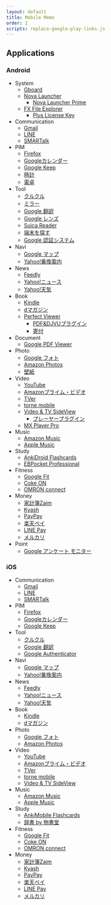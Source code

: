 ```yaml
---
layout: default
title: Mobile Memo
order: 2
scripts: replace-google-play-links.js
---
```

## Applications

### Android
- System
    - [Gboard](https://play.google.com/store/apps/details?id=com.google.android.inputmethod.latin)
    - [Nova Launcher](https://play.google.com/store/apps/details?id=com.teslacoilsw.launcher)
        - [Nova Launcher Prime](https://play.google.com/store/apps/details?id=com.teslacoilsw.launcher.prime)
    - [FX File Explorer](https://play.google.com/store/apps/details?id=nextapp.fx)
        - [Plus License Key](https://play.google.com/store/apps/details?id=nextapp.fx.rk)
- Communication
    - [Gmail](https://play.google.com/store/apps/details?id=com.google.android.gm)
    - [LINE](https://play.google.com/store/apps/details?id=jp.naver.line.android)
    - [SMARTalk](https://play.google.com/store/apps/details?id=jp.co.fusioncom.smartalk.android)
- PIM
    - [Firefox](https://play.google.com/store/apps/details?id=org.mozilla.firefox)
    - [Googleカレンダー](https://play.google.com/store/apps/details?id=com.google.android.calendar)
    - [Google Keep](https://play.google.com/store/apps/details?id=com.google.android.keep)
    - [時計](https://play.google.com/store/apps/details?id=com.google.android.deskclock)
    - [電卓](https://play.google.com/store/apps/details?id=com.google.android.calculator)
- Tool
    - [クルクル](https://play.google.com/store/apps/details?id=com.arara.q)
    - [ミラー](https://play.google.com/store/apps/details?id=net.toyly.simplemirror)
    - [Google 翻訳](https://play.google.com/store/apps/details?id=com.google.android.apps.translate)
    - [Google レンズ](https://play.google.com/store/apps/details?id=com.google.ar.lens)
    - [Suica Reader](https://play.google.com/store/apps/details?id=yanzm.products.suicareader)
    - [端末を探す](https://play.google.com/store/apps/details?id=com.google.android.apps.adm)
    - [Google 認証システム](https://play.google.com/store/apps/details?id=com.google.android.apps.authenticator2)
- Navi
    - [Google マップ](https://play.google.com/store/apps/details?id=com.google.android.apps.maps)
    - [Yahoo!乗換案内](https://play.google.com/store/apps/details?id=jp.co.yahoo.android.apps.transit)
- News
    - [Feedly](https://play.google.com/store/apps/details?id=com.devhd.feedly)
    - [Yahoo!ニュース](https://play.google.com/store/apps/details?id=jp.co.yahoo.android.news)
    - [Yahoo!天気](https://play.google.com/store/apps/details?id=jp.co.yahoo.android.weather.type1)
- Book
    - [Kindle](https://play.google.com/store/apps/details?id=com.amazon.kindle)
    - [dマガジン](https://play.google.com/store/apps/details?id=com.nttdocomo.dmagazine)
    - [Perfect Viewer](https://play.google.com/store/apps/details?id=com.rookiestudio.perfectviewer)
        - [PDF&DJVUプラグイン](https://play.google.com/store/apps/details?id=com.rookiestudio.perfectviewer.pdfplugin)
        - [寄付](https://play.google.com/store/apps/details?id=com.rookiestudio.perfectviewer.donate)
- Document
    - [Google PDF Viewer](https://play.google.com/store/apps/details?id=com.google.android.apps.pdfviewer)
- Photo
    - [Google フォト](https://play.google.com/store/apps/details?id=com.google.android.apps.photos)
    - [Amazon Photos](https://play.google.com/store/apps/details?id=com.amazon.clouddrive.photos)
    - [壁紙](https://play.google.com/store/apps/details?id=com.google.android.apps.wallpaper)
- Video
    - [YouTube](https://play.google.com/store/apps/details?id=com.google.android.youtube)
    - [Amazonプライム・ビデオ](https://play.google.com/store/apps/details?id=com.amazon.avod.thirdpartyclient)
    - [TVer](https://play.google.com/store/apps/details?id=jp.hamitv.hamiand1)
    - [torne mobile](https://play.google.com/store/apps/details?id=com.playstation.tornemobile)
    - [Video & TV SideView](https://play.google.com/store/apps/details?id=com.sony.tvsideview.phone)
        - [プレーヤープラグイン](https://play.google.com/store/apps/details?id=com.sony.tvsideview.dtcpplayer)
    - [MX Player Pro](https://play.google.com/store/apps/details?id=com.mxtech.videoplayer.pro)
- Music
    - [Amazon Music](https://play.google.com/store/apps/details?id=com.amazon.mp3)
    - [Apple Music](https://play.google.com/store/apps/details?id=com.apple.android.music)
- Study
    - [AnkiDroid Flashcards](https://play.google.com/store/apps/details?id=com.ichi2.anki)
    - [EBPocket Professional](https://play.google.com/store/apps/details?id=info.ebstudio.ebpocket)
- Fitness
    - [Google Fit](https://play.google.com/store/apps/details?id=com.google.android.apps.fitness)
    - [Coke ON](https://play.google.com/store/apps/details?id=com.coke.cokeon)
    - [OMRON connect](https://play.google.com/store/apps/details?id=jp.co.omron.healthcare.omron_connect)
- Money
    - [家計簿Zaim](https://play.google.com/store/apps/details?id=net.zaim.android)
    - [Kyash](https://play.google.com/store/apps/details?id=co.kyash)
    - [PayPay](https://play.google.com/store/apps/details?id=jp.ne.paypay.android.app)
    - [楽天ペイ](https://play.google.com/store/apps/details?id=jp.co.rakuten.pay)
    - [LINE Pay](https://play.google.com/store/apps/details?id=com.linepaycorp.talaria)
    - [メルカリ](https://play.google.com/store/apps/details?id=com.kouzoh.mercari)
- Point
    - [Google アンケート モニター](https://play.google.com/store/apps/details?id=com.google.android.apps.paidtasks)

### iOS
- Communication
    - [Gmail](https://apps.apple.com/jp/app/id422689480)
    - [LINE](https://apps.apple.com/jp/app/id443904275)
    - [SMARTalk](https://apps.apple.com/jp/app/id646647577)
- PIM
    - [Firefox](https://apps.apple.com/jp/app/id989804926)
    - [Googleカレンダー](https://apps.apple.com/jp/app/id909319292)
    - [Google Keep](https://apps.apple.com/jp/app/id1029207872)
- Tool
    - [クルクル](https://apps.apple.com/jp/app/id911719423)
    - [Google 翻訳](https://apps.apple.com/jp/app/id414706506)
    - [Google Authenticator](https://apps.apple.com/jp/app/id388497605)
- Navi
    - [Google マップ](https://apps.apple.com/jp/app/id585027354)
    - [Yahoo!乗換案内](https://apps.apple.com/jp/app/id291676451)
- News
    - [Feedly](https://apps.apple.com/jp/app/id396069556)
    - [Yahoo!ニュース](https://apps.apple.com/jp/app/id407906756)
    - [Yahoo!天気](https://apps.apple.com/jp/app/id521974902)
- Book
    - [Kindle](https://apps.apple.com/jp/app/id302584613)
    - [dマガジン](https://apps.apple.com/jp/app/id859681456)
- Photo
    - [Google フォト](https://apps.apple.com/jp/app/id962194608)
    - [Amazon Photos](https://apps.apple.com/jp/app/id621574163)
- Video
    - [YouTube](https://apps.apple.com/jp/app/id544007664)
    - [Amazonプライム・ビデオ](https://apps.apple.com/jp/app/id545519333)
    - [TVer](https://apps.apple.com/jp/app/id830340223)
    - [torne mobile](https://apps.apple.com/jp/app/id949323340)
    - [Video & TV SideView](https://apps.apple.com/jp/app/id594171390)
- Music
    - [Amazon Music](https://apps.apple.com/jp/app/id510855668)
    - [Apple Music](https://apps.apple.com/jp/app/id1108187390)
- Study
    - [AnkiMobile Flashcards](https://apps.apple.com/jp/app/id373493387)
    - [辞書 by 物書堂](https://apps.apple.com/jp/app/id1380563956)
- Fitness
    - [Google Fit](https://apps.apple.com/jp/app/id1433864494)
    - [Coke ON](https://apps.apple.com/jp/app/id1088184021)
    - [OMRON connect](https://apps.apple.com/jp/app/id1003177043)
- Money
    - [家計簿Zaim](https://apps.apple.com/jp/app/id445850671)
    - [Kyash](https://apps.apple.com/jp/app/id1084264883)
    - [PayPay](https://apps.apple.com/jp/app/id1435783608)
    - [楽天ペイ](https://apps.apple.com/jp/app/id1139755229)
    - [LINE Pay](https://apps.apple.com/jp/app/id1449817412)
    - [メルカリ](https://apps.apple.com/jp/app/id667861049)
